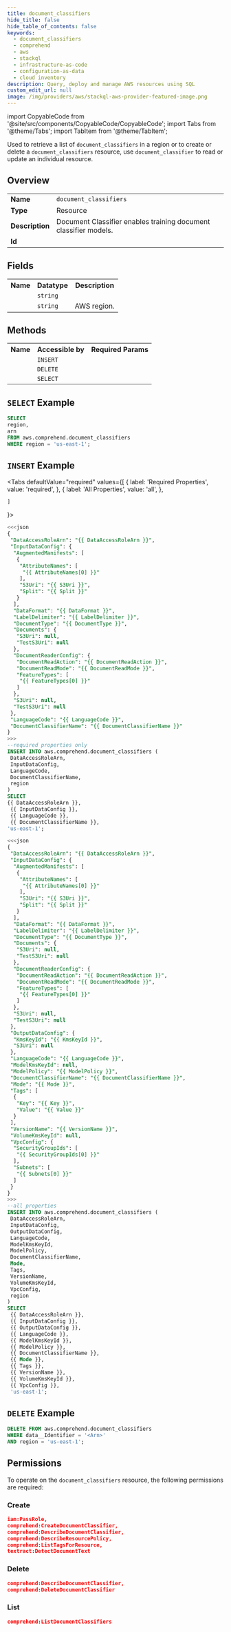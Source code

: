 ```yaml
---
title: document_classifiers
hide_title: false
hide_table_of_contents: false
keywords:
  - document_classifiers
  - comprehend
  - aws
  - stackql
  - infrastructure-as-code
  - configuration-as-data
  - cloud inventory
description: Query, deploy and manage AWS resources using SQL
custom_edit_url: null
image: /img/providers/aws/stackql-aws-provider-featured-image.png
---
```


import CopyableCode from '@site/src/components/CopyableCode/CopyableCode';
import Tabs from '@theme/Tabs';
import TabItem from '@theme/TabItem';


Used to retrieve a list of <code>document_classifiers</code> in a region or to create or delete a <code>document_classifiers</code> resource, use <code>document_classifier</code> to read or update an individual resource.

## Overview
<table><tbody>
<tr><td><b>Name</b></td><td><code>document_classifiers</code></td></tr>
<tr><td><b>Type</b></td><td>Resource</td></tr>
<tr><td><b>Description</b></td><td>Document Classifier enables training document classifier models.</td></tr>
<tr><td><b>Id</b></td><td><CopyableCode code="aws.comprehend.document_classifiers" /></td></tr>
</tbody></table>

## Fields
<table><tbody>
<tr><th>Name</th><th>Datatype</th><th>Description</th></tr>
<tr><td><CopyableCode code="arn" /></td><td><code>string</code></td><td></td></tr>
<tr><td><CopyableCode code="region" /></td><td><code>string</code></td><td>AWS region.</td></tr>

</tbody></table>

## Methods

<table><tbody>
  <tr>
    <th>Name</th>
    <th>Accessible by</th>
    <th>Required Params</th>
  </tr>
  <tr>
    <td><CopyableCode code="create_resource" /></td>
    <td><code>INSERT</code></td>
    <td><CopyableCode code="data__DesiredState, region" /></td>
  </tr>
  <tr>
    <td><CopyableCode code="delete_resource" /></td>
    <td><code>DELETE</code></td>
    <td><CopyableCode code="data__Identifier, region" /></td>
  </tr>
  <tr>
    <td><CopyableCode code="list_resource" /></td>
    <td><code>SELECT</code></td>
    <td><CopyableCode code="region" /></td>
  </tr>
</tbody></table>

## `SELECT` Example
```sql
SELECT
region,
arn
FROM aws.comprehend.document_classifiers
WHERE region = 'us-east-1';
```

## `INSERT` Example

<Tabs
    defaultValue="required"
    values={[
      { label: 'Required Properties', value: 'required', },
      { label: 'All Properties', value: 'all', },

    ]
}>
<TabItem value="required">

```sql
<<<json
{
 "DataAccessRoleArn": "{{ DataAccessRoleArn }}",
 "InputDataConfig": {
  "AugmentedManifests": [
   {
    "AttributeNames": [
     "{{ AttributeNames[0] }}"
    ],
    "S3Uri": "{{ S3Uri }}",
    "Split": "{{ Split }}"
   }
  ],
  "DataFormat": "{{ DataFormat }}",
  "LabelDelimiter": "{{ LabelDelimiter }}",
  "DocumentType": "{{ DocumentType }}",
  "Documents": {
   "S3Uri": null,
   "TestS3Uri": null
  },
  "DocumentReaderConfig": {
   "DocumentReadAction": "{{ DocumentReadAction }}",
   "DocumentReadMode": "{{ DocumentReadMode }}",
   "FeatureTypes": [
    "{{ FeatureTypes[0] }}"
   ]
  },
  "S3Uri": null,
  "TestS3Uri": null
 },
 "LanguageCode": "{{ LanguageCode }}",
 "DocumentClassifierName": "{{ DocumentClassifierName }}"
}
>>>
--required properties only
INSERT INTO aws.comprehend.document_classifiers (
 DataAccessRoleArn,
 InputDataConfig,
 LanguageCode,
 DocumentClassifierName,
 region
)
SELECT 
{{ DataAccessRoleArn }},
 {{ InputDataConfig }},
 {{ LanguageCode }},
 {{ DocumentClassifierName }},
'us-east-1';
```

</TabItem>
<TabItem value="all">

```sql
<<<json
{
 "DataAccessRoleArn": "{{ DataAccessRoleArn }}",
 "InputDataConfig": {
  "AugmentedManifests": [
   {
    "AttributeNames": [
     "{{ AttributeNames[0] }}"
    ],
    "S3Uri": "{{ S3Uri }}",
    "Split": "{{ Split }}"
   }
  ],
  "DataFormat": "{{ DataFormat }}",
  "LabelDelimiter": "{{ LabelDelimiter }}",
  "DocumentType": "{{ DocumentType }}",
  "Documents": {
   "S3Uri": null,
   "TestS3Uri": null
  },
  "DocumentReaderConfig": {
   "DocumentReadAction": "{{ DocumentReadAction }}",
   "DocumentReadMode": "{{ DocumentReadMode }}",
   "FeatureTypes": [
    "{{ FeatureTypes[0] }}"
   ]
  },
  "S3Uri": null,
  "TestS3Uri": null
 },
 "OutputDataConfig": {
  "KmsKeyId": "{{ KmsKeyId }}",
  "S3Uri": null
 },
 "LanguageCode": "{{ LanguageCode }}",
 "ModelKmsKeyId": null,
 "ModelPolicy": "{{ ModelPolicy }}",
 "DocumentClassifierName": "{{ DocumentClassifierName }}",
 "Mode": "{{ Mode }}",
 "Tags": [
  {
   "Key": "{{ Key }}",
   "Value": "{{ Value }}"
  }
 ],
 "VersionName": "{{ VersionName }}",
 "VolumeKmsKeyId": null,
 "VpcConfig": {
  "SecurityGroupIds": [
   "{{ SecurityGroupIds[0] }}"
  ],
  "Subnets": [
   "{{ Subnets[0] }}"
  ]
 }
}
>>>
--all properties
INSERT INTO aws.comprehend.document_classifiers (
 DataAccessRoleArn,
 InputDataConfig,
 OutputDataConfig,
 LanguageCode,
 ModelKmsKeyId,
 ModelPolicy,
 DocumentClassifierName,
 Mode,
 Tags,
 VersionName,
 VolumeKmsKeyId,
 VpcConfig,
 region
)
SELECT 
 {{ DataAccessRoleArn }},
 {{ InputDataConfig }},
 {{ OutputDataConfig }},
 {{ LanguageCode }},
 {{ ModelKmsKeyId }},
 {{ ModelPolicy }},
 {{ DocumentClassifierName }},
 {{ Mode }},
 {{ Tags }},
 {{ VersionName }},
 {{ VolumeKmsKeyId }},
 {{ VpcConfig }},
 'us-east-1';
```

</TabItem>
</Tabs>

## `DELETE` Example

```sql
DELETE FROM aws.comprehend.document_classifiers
WHERE data__Identifier = '<Arn>'
AND region = 'us-east-1';
```

## Permissions

To operate on the <code>document_classifiers</code> resource, the following permissions are required:

### Create
```json
iam:PassRole,
comprehend:CreateDocumentClassifier,
comprehend:DescribeDocumentClassifier,
comprehend:DescribeResourcePolicy,
comprehend:ListTagsForResource,
textract:DetectDocumentText
```

### Delete
```json
comprehend:DescribeDocumentClassifier,
comprehend:DeleteDocumentClassifier
```

### List
```json
comprehend:ListDocumentClassifiers
```

